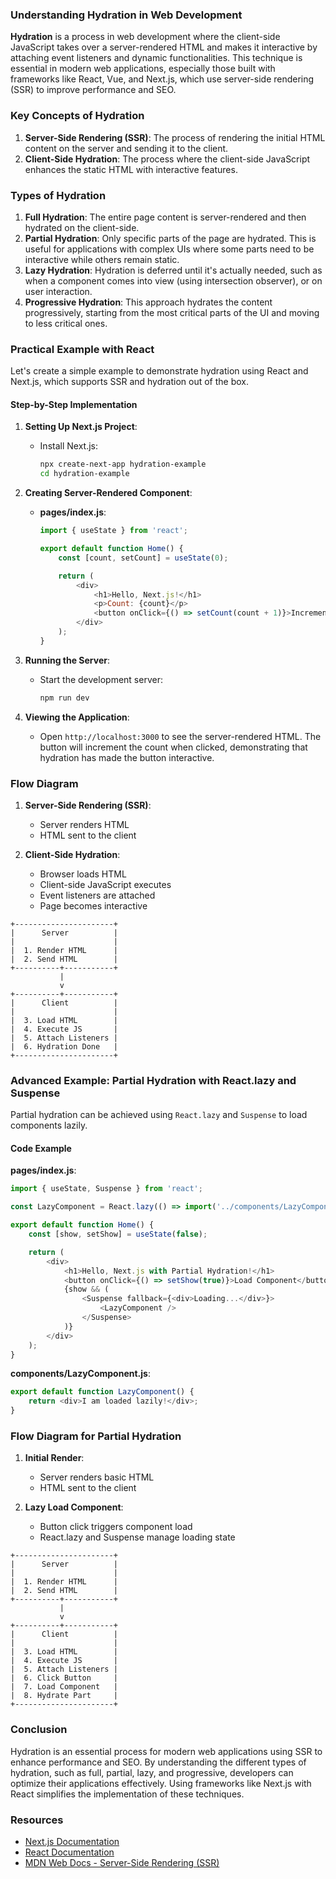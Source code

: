 ### Understanding Hydration in Web Development

**Hydration** is a process in web development where the client-side JavaScript takes over a server-rendered HTML and makes it interactive by attaching event listeners and dynamic functionalities. This technique is essential in modern web applications, especially those built with frameworks like React, Vue, and Next.js, which use server-side rendering (SSR) to improve performance and SEO.

### Key Concepts of Hydration

1. **Server-Side Rendering (SSR)**: The process of rendering the initial HTML content on the server and sending it to the client.
2. **Client-Side Hydration**: The process where the client-side JavaScript enhances the static HTML with interactive features.

### Types of Hydration

1. **Full Hydration**: The entire page content is server-rendered and then hydrated on the client-side.
2. **Partial Hydration**: Only specific parts of the page are hydrated. This is useful for applications with complex UIs where some parts need to be interactive while others remain static.
3. **Lazy Hydration**: Hydration is deferred until it's actually needed, such as when a component comes into view (using intersection observer), or on user interaction.
4. **Progressive Hydration**: This approach hydrates the content progressively, starting from the most critical parts of the UI and moving to less critical ones. 

### Practical Example with React

Let's create a simple example to demonstrate hydration using React and Next.js, which supports SSR and hydration out of the box.

#### Step-by-Step Implementation

1. **Setting Up Next.js Project**:
   - Install Next.js:
     ```bash
     npx create-next-app hydration-example
     cd hydration-example
     ```

2. **Creating Server-Rendered Component**:
   - **pages/index.js**:
     ```javascript
     import { useState } from 'react';

     export default function Home() {
         const [count, setCount] = useState(0);

         return (
             <div>
                 <h1>Hello, Next.js!</h1>
                 <p>Count: {count}</p>
                 <button onClick={() => setCount(count + 1)}>Increment</button>
             </div>
         );
     }
     ```

3. **Running the Server**:
   - Start the development server:
     ```bash
     npm run dev
     ```

4. **Viewing the Application**:
   - Open `http://localhost:3000` to see the server-rendered HTML. The button will increment the count when clicked, demonstrating that hydration has made the button interactive.

### Flow Diagram

1. **Server-Side Rendering (SSR)**:
   - Server renders HTML
   - HTML sent to the client

2. **Client-Side Hydration**:
   - Browser loads HTML
   - Client-side JavaScript executes
   - Event listeners are attached
   - Page becomes interactive

```plaintext
+----------------------+
|      Server          |
|                      |
|  1. Render HTML      |
|  2. Send HTML        |
+----------+-----------+
           |
           v
+----------+-----------+
|      Client          |
|                      |
|  3. Load HTML        |
|  4. Execute JS       |
|  5. Attach Listeners |
|  6. Hydration Done   |
+----------------------+
```

### Advanced Example: Partial Hydration with React.lazy and Suspense

Partial hydration can be achieved using `React.lazy` and `Suspense` to load components lazily.

#### Code Example

**pages/index.js**:
```javascript
import { useState, Suspense } from 'react';

const LazyComponent = React.lazy(() => import('../components/LazyComponent'));

export default function Home() {
    const [show, setShow] = useState(false);

    return (
        <div>
            <h1>Hello, Next.js with Partial Hydration!</h1>
            <button onClick={() => setShow(true)}>Load Component</button>
            {show && (
                <Suspense fallback={<div>Loading...</div>}>
                    <LazyComponent />
                </Suspense>
            )}
        </div>
    );
}
```

**components/LazyComponent.js**:
```javascript
export default function LazyComponent() {
    return <div>I am loaded lazily!</div>;
}
```

### Flow Diagram for Partial Hydration

1. **Initial Render**:
   - Server renders basic HTML
   - HTML sent to the client

2. **Lazy Load Component**:
   - Button click triggers component load
   - React.lazy and Suspense manage loading state

```plaintext
+----------------------+
|      Server          |
|                      |
|  1. Render HTML      |
|  2. Send HTML        |
+----------+-----------+
           |
           v
+----------+-----------+
|      Client          |
|                      |
|  3. Load HTML        |
|  4. Execute JS       |
|  5. Attach Listeners |
|  6. Click Button     |
|  7. Load Component   |
|  8. Hydrate Part     |
+----------------------+
```

### Conclusion

Hydration is an essential process for modern web applications using SSR to enhance performance and SEO. By understanding the different types of hydration, such as full, partial, lazy, and progressive, developers can optimize their applications effectively. Using frameworks like Next.js with React simplifies the implementation of these techniques.

### Resources

- [Next.js Documentation](https://nextjs.org/docs)
- [React Documentation](https://reactjs.org/docs/react-dom.html#hydrate)
- [MDN Web Docs - Server-Side Rendering (SSR)](https://developer.mozilla.org/en-US/docs/Web/Performance/Server-side_rendering)